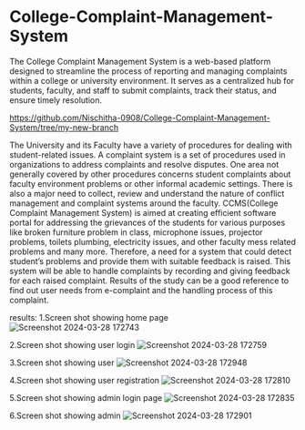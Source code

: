 # College-Complaint-Management-System
The College Complaint Management System is a web-based platform designed to streamline the process of reporting and managing complaints within a college or university environment. It serves as a centralized hub for students, faculty, and staff to submit complaints, track their status, and ensure timely resolution.

https://github.com/Nischitha-0908/College-Complaint-Management-System/tree/my-new-branch

The University and its Faculty have a variety of procedures for dealing with student-related issues. A complaint system is a set of procedures used in organizations to address complaints and resolve disputes. One area not generally covered by other procedures concerns student complaints about faculty environment problems or other informal academic settings. There is also a major need to collect, review and understand the nature of conflict management and complaint systems around the faculty. CCMS(College Complaint Management System) is aimed at creating efficient software portal for addressing the grievances of the students for various purposes like broken furniture problem in class, microphone issues, projector problems, toilets plumbing, electricity issues, and other faculty mess related problems and many more. Therefore, a need for a system that could detect student’s problems and provide them with suitable feedback is raised. This system will be able to handle complaints by recording and giving feedback for each raised complaint. Results of the study can be a good reference to find out user needs from e-complaint and the handling process of this complaint.

results:
1.Screen shot showing home page
![Screenshot 2024-03-28 172743](https://github.com/Nischitha-0908/College-Complaint-Management-System/assets/115889412/e600e271-e62c-4794-aeaa-60c3e2e0ac77)

2.Screen shot showing user login
![Screenshot 2024-03-28 172759](https://github.com/Nischitha-0908/College-Complaint-Management-System/assets/115889412/d27c55ce-cb9f-4468-b963-93985070b3cc)

3.Screen shot showing user 
![Screenshot 2024-03-28 172948](https://github.com/Nischitha-0908/College-Complaint-Management-System/assets/115889412/86345497-f277-42d3-a54c-dc2def815a9d)

4.Screen shot showing user registration
![Screenshot 2024-03-28 172810](https://github.com/Nischitha-0908/College-Complaint-Management-System/assets/115889412/e3b35ba6-23a4-44c4-b14c-3c6e3499bc58)

5.Screen shot showing admin login page
![Screenshot 2024-03-28 172835](https://github.com/Nischitha-0908/College-Complaint-Management-System/assets/115889412/90c1a227-425e-453f-8491-1871b3fead6d)

6.Screen shot showing admin
![Screenshot 2024-03-28 172901](https://github.com/Nischitha-0908/College-Complaint-Management-System/assets/115889412/1788180e-4476-42b9-b444-8fc48809f5db)
